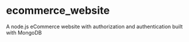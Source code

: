 # ecommerce_website
A node.js eCommerce website with authorization and authentication built with MongoDB
